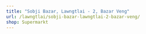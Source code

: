 ```yaml
---
title: "Sobji Bazar, Lawngtlai - 2, Bazar Veng"
url: /lawngtlai/sobji-bazar-lawngtlai-2-bazar-veng/
shop: Supermarkt
---
```

